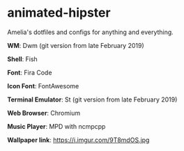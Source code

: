 animated-hipster
================

Amelia's dotfiles and configs for anything and everything.

**WM**: Dwm (git version from late February 2019)

**Shell**: Fish

**Font**: Fira Code

**Icon Font**: FontAwesome

**Terminal Emulator**: St (git version from late February 2019)

**Web Browser**: Chromium

**Music Player**: MPD with ncmpcpp

**Wallpaper link**: https://i.imgur.com/9T8mdOS.jpg
